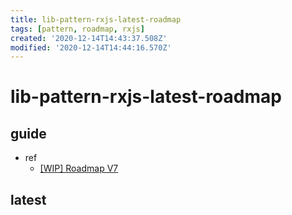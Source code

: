 ```yaml
---
title: lib-pattern-rxjs-latest-roadmap
tags: [pattern, roadmap, rxjs]
created: '2020-12-14T14:43:37.508Z'
modified: '2020-12-14T14:44:16.570Z'
---
```


# lib-pattern-rxjs-latest-roadmap

## guide

- ref
  - [[WIP] Roadmap V7](https://github.com/ReactiveX/rxjs/issues/5795)

## latest
